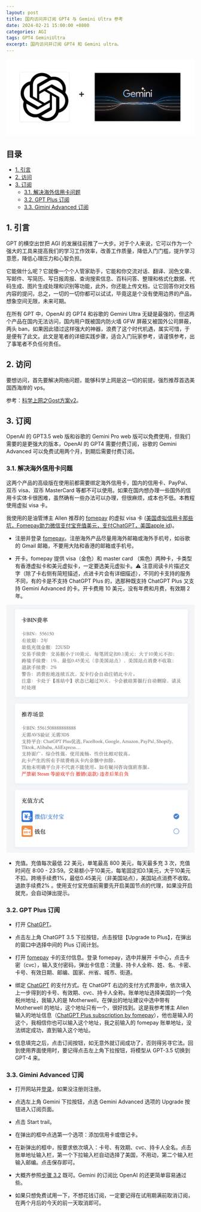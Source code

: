 ```yaml
---
layout: post
title: 国内访问并订阅 GPT4 与 Gemini Ultra 参考
date: 2024-02-21 15:00:00 +0800
categories: AGI
tags: GPT4 GeminiUltra
excerpt: 国内访问并订阅 GPT4 和 Gemini ultra。
---
```


![OpenAI and Gemini logo](/assets/images/OpenAIAndGemini.webp)

## 目录

- [1. 引言](#1-引言)
- [2. 访问](#2-访问)
- [3. 订阅](#3-订阅)
  - [3.1. 解决海外信用卡问题](#31-解决海外信用卡问题)
  - [3.2. GPT Plus 订阅](#32-gpt-plus-订阅)
  - [3.3. Gimini Advanced 订阅](#33-gimini-advanced-订阅)

## 1. 引言

GPT 的横空出世把 AGI 的发展往前推了一大步。对于个人来说，它可以作为一个强大的工具来提高我们的学习工作效率，改善工作质量，降低入门门槛，提升学习意愿，降低心理压力和心智负担。

它能做什么呢？它就像一个个人管家助手，它能和你交流对话、翻译、润色文章、写邮件、写简历、写日报周报、查询搜索信息、百科问答、整理和格式化数据、代码生成、图片生成处理和识别等功能，此外，你还能上传文档，让它回答你对文档内容的提问，总之，一切的一切你都可以试试，毕竟这是个没有使用边界的产品，想象空间无限，未来可期。

在所有 GPT 中，OpenAI 的 GPT4 和谷歌的 Gemini Ultra  无疑是最强的，但这两个产品在国内无法访问，国内用户既被国内防火墙 GFW 屏蔽又被国外公司屏蔽，两头 ban，如果因此错过这样强大的神器，浪费了这个时代机遇，属实可惜，于是便有了此文。此文是笔者的详细实践步骤，适合入门玩家参考，请谨慎参考，出了事笔者不负任何责任。

## 2. 访问

要想访问，首先要解决网络问题，能够科学上网是这一切的前提。强烈推荐首选美国西海岸的 vps。

参考：[科学上网之Gost方案v2][GostV2]。

## 3. 订阅

OpenAI 的 GPT3.5 web 版和谷歌的 Gemini Pro web 版可以免费使用，但我们需要的是更强大的版本，OpenAI 的 GPT4 需要付费订阅，谷歌的 Gemini Advanced 可以免费试用两个月，到期后需要付费订阅。

### 3.1. 解决海外信用卡问题

这两个产品的高级版在使用前都需要绑定海外信用卡，国内的信用卡、PayPal、双币 visa、双币 MasterCard 等都不可以使用。如果在国内想办理一些国外的信用卡实体卡很困难，虽然确有一些办法可以办理，但很麻烦，成本也不低。本教程使用虚拟 visa 卡。

我使用的是油管博主 Allen 推荐的 [fomepay][fomepay] 的虚拟 visa 卡 ([美国虚拟信用卡那些坑，Fomepay助力微信支付宝充值美元，支付ChatGPT，美国apple id][allenFomepayRecommend])。

- 注册并登录 [fomepay][fomepay]。注册海外产品尽量用海外邮箱或海外手机号，如谷歌的 Gmail 邮箱，不要用大陆和香港的邮箱或手机号。

- 开卡。fomepay 提供 visa（金色）和 master card （紫色）两种卡，卡类型有香港虚拟卡和美元虚拟卡，一定要选美元虚拟卡。⚠️ 注意阅读卡片描述文字（除了卡右侧有简短描述，点进卡片会有详细描述），不同的卡支持的服务不同，有的卡是不支持 ChatGPT Plus 的，选那种既支持 ChatGPT Plus 又支持 Gemini Advanced 的卡。开卡费用 10 美元，没有年费和月费，有效期 2 年。

![fomepay card description example](/assets/images/fomepayCardDescDemo.webp)

- 充值。充值每次最低 22 美元，单笔最高 800 美元，每天最多充 3 次，充值时间在 8:00 - 23:59。交易额小于10美元，每笔固定扣0.1美元，大于10美元不扣。跨境手续费1%，最低0.45美元（非美国站点），美国站点消费不收取。退款手续费2% 。使用支付宝充值前需要先开启美国节点的代理，如果没开启就充，会自动弹出提示。

### 3.2. GPT Plus 订阅

- 打开 [ChatGPT][chatgpt]。

- 点击左上角 ChatGPT 3.5 下拉按钮，点击按钮【Upgrade to Plus】，在弹出的窗口中选择中间的 Plus 订阅计划。

- 打开 [fomepay][fomepay] 卡的支付信息。登录 fomepay，选中并展开 卡中心，点击卡密（cvc），输入支付密码，弹出卡信息：流量、持卡人全称、姓、名、卡密、卡号、有效日期、邮编、国家、州省、城市、街道。

- 绑定 [ChatGPT][chatgpt] 的支付方式。在 ChatGPT 右边的支付方式界面中，依次填入上一步得到的卡号、有效期、cvc、持卡人全称。账单地址选择美国的一个免税州地址，我输入的是 Motherwell，在弹出的地址建议中选中带有 Motherwell 的地址，这个地址只有一个，很好找到。这是我参考博主 Allen 输入的地址信息（[ChatGPT Plus subscription by fomepay][allenChatGPTPlusSubscription]），他也是输入的这个，我相信你也可以输入这个地址，我之前输入的 fomepay 账单地址，没法绑定成功，直到输入这个地址。

- 信息填完之后，点击订阅按钮，如无意外就订阅成功了，否则得另寻它法。回到使用界面使用时，要记得点击左上角下拉按钮，将模型从 GPT-3.5 切换到 GPT-4 来。

### 3.3. Gimini Advanced 订阅

- 打开网站并[登录][gemini]，如果没注册则注册。

- 点选左上角 Gemini 下拉按钮，点选 Gemini Advanced 选项的 Upgrade 按钮进入订阅页面。

- 点击 Start trail。

- 在弹出的框中点选第一个选项：添加信用卡或借记卡。

- 在新弹出的框中，按要求依次填入：卡号、有效期、cvc、持卡人全名。点击账单地址输入栏，第一个下拉输入栏自动选择了美国，不用动，第二个输入栏输入邮编。点击保存即可。

- 大概齐参照[步骤 3.2](#32-gpt-plus-订阅) 既可。Gemini 的订阅比 OpenAI 的还更简单容易通过些。

- 如果只想免费试用一下，不想花钱订阅，一定要记得在试用期满前取消订阅，在两个月后的今天的前一天取消即可。

[allenChatGPTPlusSubscription]: https://youtu.be/SnXjdsYECbQ?t=448
[allenFomepayRecommend]: https://youtu.be/_rk1Wi6Vt8A?si=srVBkDZcC5SOpJx9
[chatgpt]: https://chat.openai.com
[fomepay]: https://www.fomepay.com
[gemini]: https://gemini.google.com
[GostV2]: https://blog.thomas-yang.com/科学上网/2023/05/20/科学上网之Gost方案v2.html